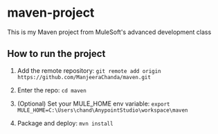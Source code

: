 # maven-project

This is my Maven project from MuleSoft's advanced development class

## How to run the project

1. Add the remote repository: `git remote add origin https://github.com/ManjeeraChanda/maven.git`

2. Enter the repo: `cd maven`

3. (Optional) Set your MULE_HOME env variable: `export MULE_HOME=C:\Users\chand\AnypointStudio\workspace\maven`

4. Package and deploy: `mvn install`
